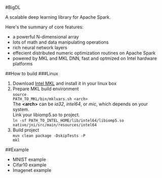 #BigDL

A scalable deep learning library for Apache Spark.

Here's the summary of core features:
* a powerful N-dimensional array
* lots of math and data manipulating operations
* rich neural network layers
* effecient distributed numeric optimization routines on Apache Spark
* powered by MKL and MKL DNN, fast and optmized on Intel hardware platforms

##How to build
###Linux
1. Download [Intel MKL](https://software.intel.com/en-us/intel-mkl) and install it in your linux box
2. Prepare MKL build environment<br>  <code>source PATH_TO_MKL/bin/mklvars.sh &#60;arch&#62;</code><br>  The **&#60;arch&#62;** can be *ia32*, *intel64*, or *mic*, which depends on your system.<br>Link your libiomp5.so to project.<br> <code>ln -sf PATH_TO_INTEL_HOME/lib/intel64/libiomp5.so native/jni/src/main/resources/intel64</code>
3. Build project<br>  <code>mvn clean package -DskipTests -P mkl</code>

##Example
* MNIST example
* Cifar10 example
* Imagenet example
